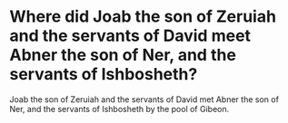 # Where did Joab the son of Zeruiah and the servants of David meet Abner the son of Ner, and the servants of Ishbosheth?

Joab the son of Zeruiah and the servants of David met Abner the son of Ner, and the servants of Ishbosheth by the pool of Gibeon.

